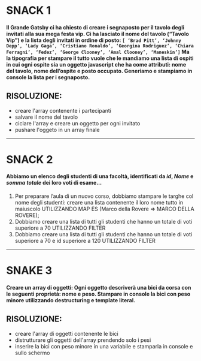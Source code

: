 # SNACK 1
#### Il Grande Gatsby ci ha chiesto di creare i segnaposto per il tavolo degli invitati alla sua mega festa vip. Ci ha lasciato il nome del tavolo (“Tavolo Vip”) e la lista degli invitati in ordine di posto: `[ ‘Brad Pitt’, ‘Johnny Depp’, ‘Lady Gaga’, ‘Cristiano Ronaldo’, ‘Georgina Rodriguez’, ‘Chiara Ferragni’, ‘Fedez’, ‘George Clooney’, ‘Amal Clooney’, ‘Maneskin’]` Ma la tipografia per stampare il tutto vuole che le mandiamo una lista di ospiti in cui ogni ospite sia un oggetto javascript che ha come attributi: nome del tavolo, nome dell’ospite e posto occupato. Generiamo e stampiamo in console la lista per i segnaposto.

## RISOLUZIONE:
- creare l'array contenente i partecipanti
- salvare il nome del tavolo
- ciclare l'array e creare un oggetto per ogni invitato
- pushare l'oggeto in un array finale

--------------------------------------------

# SNACK 2 
#### Abbiamo un elenco degli studenti di una facoltà, identificati da _id_, _Nome_ e _somma totale_ dei loro voti di esame...
1. Per preparare l’aula di un nuovo corso, dobbiamo stampare le targhe col nome degli studenti: creare una lista contenente il loro nome tutto in maiuscolo UTILIZZANDO MAP
ES (Marco della Rovere => MARCO DELLA ROVERE);
2. Dobbiamo creare una lista di tutti gli studenti che hanno un totale di voti superiore a 70 UTILIZZANDO FILTER
3. Dobbiamo creare una lista di tutti gli studenti che hanno un totale di voti superiore a 70 e id superiore a 120 UTILIZZANDO FILTER

-----------------------------------------------

# SNAKE 3

#### Creare un array di oggetti: Ogni oggetto descriverà una bici da corsa con le seguenti proprietà: nome e peso. Stampare in console la bici con peso minore utilizzando destructuring e template literal.

## RISOLUZIONE:
- creare l'array di oggetti contenente le bici
- distrutturare gli oggetti dell'array prendendo solo i pesi 
- inserire la bici con peso minore in una variabile e stamparla in console e sullo schermo

